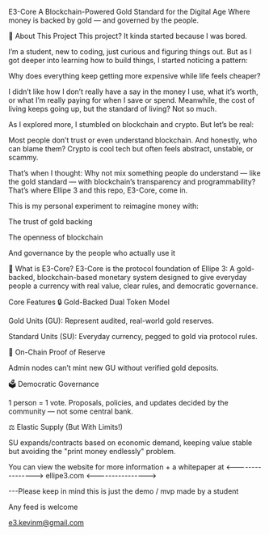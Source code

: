 E3-Core
A Blockchain-Powered Gold Standard for the Digital Age
Where money is backed by gold — and governed by the people.

📜 About This Project
This project? It kinda started because I was bored.

I’m a student, new to coding, just curious and figuring things out. But as I got deeper into learning how to build things, I started noticing a pattern:

Why does everything keep getting more expensive while life feels cheaper?

I didn’t like how I don’t really have a say in the money I use, what it’s worth, or what I’m really paying for when I save or spend. Meanwhile, the cost of living keeps going up, but the standard of living? Not so much.

As I explored more, I stumbled on blockchain and crypto. But let’s be real:

Most people don’t trust or even understand blockchain.
And honestly, who can blame them? Crypto is cool tech but often feels abstract, unstable, or scammy.

That’s when I thought: Why not mix something people do understand — like the gold standard — with blockchain’s transparency and programmability? That’s where Ellipe 3 and this repo, E3-Core, come in.

This is my personal experiment to reimagine money with:

The trust of gold backing

The openness of blockchain 

And governance by the people who actually use it

🌟 What is E3-Core?
E3-Core is the protocol foundation of Ellipe 3:
A gold-backed, blockchain-based monetary system designed to give everyday people a currency with real value, clear rules, and democratic governance.

Core Features
🔒 Gold-Backed Dual Token Model

Gold Units (GU): Represent audited, real-world gold reserves.

Standard Units (SU): Everyday currency, pegged to gold via protocol rules.

📜 On-Chain Proof of Reserve

Admin nodes can’t mint new GU without verified gold deposits.

🗳️ Democratic Governance

1 person = 1 vote. Proposals, policies, and updates decided by the community — not some central bank.

⚖️ Elastic Supply (But With Limits!)

SU expands/contracts based on economic demand, keeping value stable but avoiding the "print money endlessly" problem.

You can view the website for more information + a whitepaper at 
<---------------->
ellipe3.com
<---------------->

---Please keep in mind this is just the demo / mvp made by a student

Any feed is welcome 

 e3.kevinm@gmail.com 
